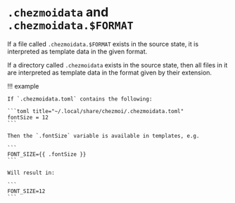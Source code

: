 # `.chezmoidata` and `.chezmoidata.$FORMAT`

If a file called `.chezmoidata.$FORMAT` exists in the source state, it is
interpreted as template data in the given format.

If a directory called `.chezmoidata` exists in the source state, then all files
in it are interpreted as template data in the format given by their extension.

!!! example

    If `.chezmoidata.toml` contains the following:

    ```toml title="~/.local/share/chezmoi/.chezmoidata.toml"
    fontSize = 12
    ```

    Then the `.fontSize` variable is available in templates, e.g.

    ```
    FONT_SIZE={{ .fontSize }}
    ```

    Will result in:

    ```
    FONT_SIZE=12
    ```
